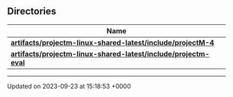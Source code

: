 

## Directories

| Name           |
| -------------- |
| **[artifacts/projectm-linux-shared-latest/include/projectM-4](/api/Files/dir_b31496a15a05b9c358d02a5f6c1c378f.md#dir-artifacts/projectm-linux-shared-latest/include/projectm-4)**  |
| **[artifacts/projectm-linux-shared-latest/include/projectm-eval](/api/Files/dir_036e02007a1ea184870b9340c0f33d18.md#dir-artifacts/projectm-linux-shared-latest/include/projectm-eval)**  |






-------------------------------

Updated on 2023-09-23 at 15:18:53 +0000
